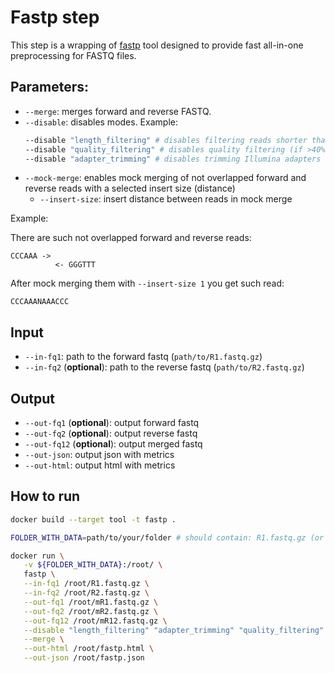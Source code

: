 # Fastp step

This step is a wrapping of [fastp](https://github.com/OpenGene/fastp) tool designed to provide fast all-in-one preprocessing for FASTQ files.

## Parameters:
* `--merge`: merges forward and reverse FASTQ.
* `--disable`: disables modes. Example:
    ```bash
    --disable "length_filtering" # disables filtering reads shorter than 15bp
    --disable "quality_filtering" # disables quality filtering (if >40% bases have quality <20)
    --disable "adapter_trimming" # disables trimming Illumina adapters
    ```
* `--mock-merge`: enables mock merging of not overlapped forward and reverse reads with a selected insert size (distance)
    * `--insert-size`: insert distance between reads in mock merge 

Example:

There are such not overlapped forward and reverse reads:
```
CCCAAA ->
          <- GGGTTT
```
After mock merging them with `--insert-size 1` you get such read:
```
CCCAAANAAACCC
```

## Input

  * `--in-fq1`: path to the forward fastq (`path/to/R1.fastq.gz`)
  * `--in-fq2` (**optional**): path to the reverse fastq (`path/to/R2.fastq.gz`)

## Output

  * `--out-fq1` (**optional**): output forward fastq
  * `--out-fq2` (**optional**): output reverse fastq
  * `--out-fq12` (**optional**): output merged fastq
  * `--out-json`: output json with metrics
  * `--out-html`: output html with metrics

## How to run

```bash
docker build --target tool -t fastp .

FOLDER_WITH_DATA=path/to/your/folder # should contain: R1.fastq.gz (or cR1.fastq.gz) and R2.fastq.gz (or cR2.fastq.gz)

docker run \
   -v ${FOLDER_WITH_DATA}:/root/ \
   fastp \
   --in-fq1 /root/R1.fastq.gz \
   --in-fq2 /root/R2.fastq.gz \
   --out-fq1 /root/mR1.fastq.gz \
   --out-fq2 /root/mR2.fastq.gz \
   --out-fq12 /root/mR12.fastq.gz \
   --disable "length_filtering" "adapter_trimming" "quality_filtering" \
   --merge \
   --out-html /root/fastp.html \
   --out-json /root/fastp.json
```
